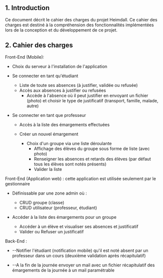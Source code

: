 ## 1. **Introduction**

Ce document décrit le cahier des charges du projet Heimdall. Ce cahier des charges est destiné à la compréhension des fonctionnalités implémentées lors de la conception et du développement de ce projet.

## 2. **Cahier des charges**

Front-End (Mobile):

- Choix du serveur à l&#39;installation de l&#39;application
- Se connecter en tant qu&#39;étudiant

  - Liste de toute ses absences (à justifier, validée ou refusée)
  - Accès aux absences à justifier ou refusées
    - Accède à l&#39;absence où il peut justifier en envoyant un fichier (photo) et choisir le type de justificatif (transport, famille, malade, autre)

- Se connecter en tant que professeur
  - Accès à la liste des émargements effectuées
  - Créer un nouvel émargement

    - Choix d&#39;un groupe via une liste déroulante
      - Affichage des élèves du groupe sous forme de liste (avec photo)
      - Renseigner les absences et retards des élèves (par défaut tous les élèves sont notés présents)
      - Valider la liste

Front-End (Application web) : cette application est utilisée seulement par le gestionnaire

- Définissable par une zone admin où :
  - CRUD groupe (classe)
  - CRUD utilisateur (professeur, étudiant)

- Accéder à la liste des émargements pour un groupe
  - Accéder à un élève et visualiser ses absences et justificatif
  - Valider ou Refuser un justificatif



Back-End :

- --Notifier l&#39;étudiant (notification mobile) qu&#39;il est noté absent par un professeur dans un cours (deuxième validation après récapitulatif)

- --A la fin de la journée envoyer un mail avec un fichier récapitulatif des émargements de la journée à un mail paramétrable
